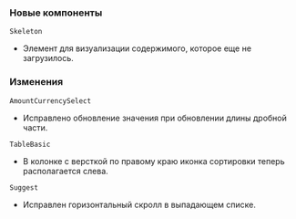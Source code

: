 ### Новые компоненты

`Skeleton`

- Элемент для визуализации содержимого, которое еще не загрузилось.

### Изменения

`AmountCurrencySelect`

- Исправлено обновление значения при обновлении длины дробной части.

`TableBasic`

- В колонке с версткой по правому краю иконка сортировки теперь располагается слева.

`Suggest`

- Исправлен горизонтальный скролл в выпадающем списке.
